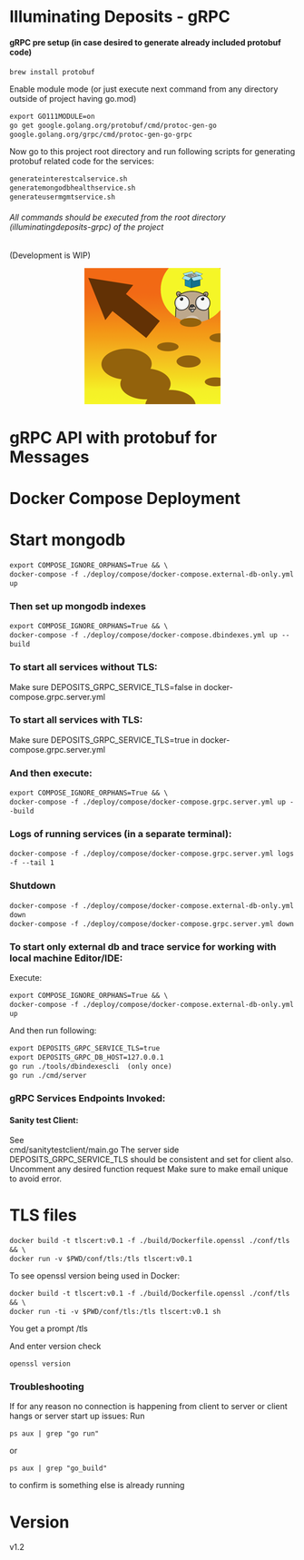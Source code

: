 # Illuminating Deposits - gRPC

#### gRPC pre setup  (in case desired to generate already included protobuf code)

```
brew install protobuf
``` 
Enable module mode (or just execute next command from any directory outside of project having go.mod)
```
export GO111MODULE=on 
go get google.golang.org/protobuf/cmd/protoc-gen-go google.golang.org/grpc/cmd/protoc-gen-go-grpc 
```

Now go to this project root directory and run following scripts for generating protobuf related code for the services:
```
generateinterestcalservice.sh
generatemongodbhealthservice.sh
generateusermgmtservice.sh 
```

###### All commands should be executed from the root directory (illuminatingdeposits-grpc) of the project
(Development is WIP)

<p align="center">
<img src="./logo.png" alt="Illuminating Deposits Project Logo" title="Illuminating Deposits Project Logo" />
</p>

# gRPC API with protobuf for Messages
# Docker Compose Deployment

# Start mongodb
```shell
export COMPOSE_IGNORE_ORPHANS=True && \
docker-compose -f ./deploy/compose/docker-compose.external-db-only.yml up 
```

### Then set up mongodb indexes
```shell
export COMPOSE_IGNORE_ORPHANS=True && \
docker-compose -f ./deploy/compose/docker-compose.dbindexes.yml up --build
````

### To start all services without TLS:
Make sure DEPOSITS_GRPC_SERVICE_TLS=false in docker-compose.grpc.server.yml
### To start all services with TLS:
Make sure DEPOSITS_GRPC_SERVICE_TLS=true in docker-compose.grpc.server.yml
### And then execute:
```shell
export COMPOSE_IGNORE_ORPHANS=True && \
docker-compose -f ./deploy/compose/docker-compose.grpc.server.yml up --build
```

### Logs of running services (in a separate terminal):
```shell
docker-compose -f ./deploy/compose/docker-compose.grpc.server.yml logs -f --tail 1  
``` 

### Shutdown
```shell
docker-compose -f ./deploy/compose/docker-compose.external-db-only.yml down
docker-compose -f ./deploy/compose/docker-compose.grpc.server.yml down
```

### To start only external db and trace service for working with local machine Editor/IDE:
Execute:
```shell
export COMPOSE_IGNORE_ORPHANS=True && \
docker-compose -f ./deploy/compose/docker-compose.external-db-only.yml up
```
And then run following:
```shell
export DEPOSITS_GRPC_SERVICE_TLS=true
export DEPOSITS_GRPC_DB_HOST=127.0.0.1
go run ./tools/dbindexescli  (only once)
go run ./cmd/server
```

### gRPC Services Endpoints Invoked:

#### Sanity test Client:
See    
cmd/sanitytestclient/main.go
The server side DEPOSITS_GRPC_SERVICE_TLS should be consistent and set for client also.
Uncomment any desired function request
Make sure to make email unique to avoid error.

# TLS files
```shell
docker build -t tlscert:v0.1 -f ./build/Dockerfile.openssl ./conf/tls && \
docker run -v $PWD/conf/tls:/tls tlscert:v0.1
``` 

To see openssl version being used in Docker:
```shell
docker build -t tlscert:v0.1 -f ./build/Dockerfile.openssl ./conf/tls && \
docker run -ti -v $PWD/conf/tls:/tls tlscert:v0.1 sh
```

You get a prompt
/tls 

And enter version check
```shell
openssl version
```

### Troubleshooting
If for any reason no connection is happening from client to server or client hangs or server start up issues:
Run 
```
ps aux | grep "go run" 
```
or
```
ps aux | grep "go_build" 
```
to confirm is something else is already running

# Version
v1.2